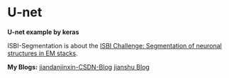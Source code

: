 # U-net
**U-net example by keras**

ISBI-Segmentation is about the [ISBI Challenge: Segmentation of neuronal structures in EM stacks](http://brainiac2.mit.edu/isbi_challenge/).


**My Blogs:**
[jiandanjinxin-CSDN-Blog](http://blog.csdn.net/jiandanjinxin)
[jianshu Blog](http://www.jianshu.com/u/8ad7903302b3)
